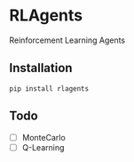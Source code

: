 RLAgents
========

Reinforcement Learning Agents


Installation
------------

`pip install rlagents`


Todo
----

- [ ] MonteCarlo
- [ ] Q-Learning
